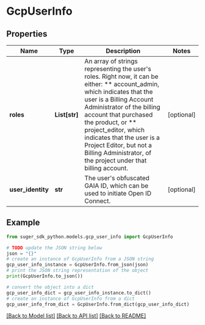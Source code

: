 # GcpUserInfo


## Properties

Name | Type | Description | Notes
------------ | ------------- | ------------- | -------------
**roles** | **List[str]** | An array of strings representing the user&#39;s roles. Right now, it can be either: ** account_admin, which indicates that the user is a Billing Account Administrator of the billing account that purchased the product, or ** project_editor, which indicates that the user is a Project Editor, but not a Billing Administrator, of the project under that billing account. | [optional] 
**user_identity** | **str** | The user&#39;s obfuscated GAIA ID, which can be used to initiate Open ID Connect. | [optional] 

## Example

```python
from suger_sdk_python.models.gcp_user_info import GcpUserInfo

# TODO update the JSON string below
json = "{}"
# create an instance of GcpUserInfo from a JSON string
gcp_user_info_instance = GcpUserInfo.from_json(json)
# print the JSON string representation of the object
print(GcpUserInfo.to_json())

# convert the object into a dict
gcp_user_info_dict = gcp_user_info_instance.to_dict()
# create an instance of GcpUserInfo from a dict
gcp_user_info_from_dict = GcpUserInfo.from_dict(gcp_user_info_dict)
```
[[Back to Model list]](../README.md#documentation-for-models) [[Back to API list]](../README.md#documentation-for-api-endpoints) [[Back to README]](../README.md)


